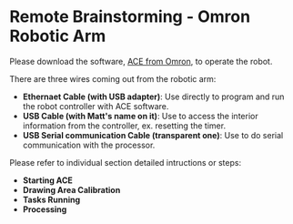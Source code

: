 # Remote Brainstorming - Omron Robotic Arm

Please download the software, [ACE from Omron](https://automation.omron.com/en/us/forms/ace-robot-software-download-request-form), to operate the robot.

There are three wires coming out from the robotic arm:
  - **Ethernaet Cable (with USB adapter)**: Use directly to program and run the robot controller with ACE software.
  - **USB Cable (with Matt's name on it)**: Use to access the interior information from the controller, ex. resetting the timer.
  - **USB Serial communication Cable (transparent one)**: Use to do serial communication with the processor.

Please refer to individual section detailed intructions or steps:
- **Starting ACE**
- **Drawing Area Calibration**
- **Tasks Running**
- **Processing**



```

```

